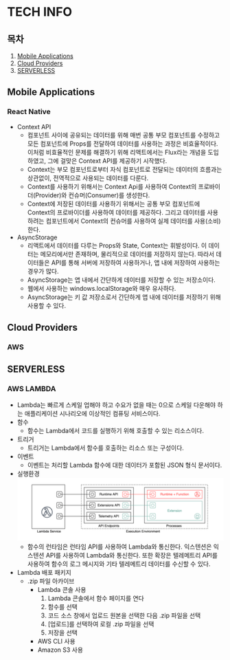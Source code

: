 # TECH INFO

## 목차
1. [Mobile Applications](#Mobile-Applications)
2. [Cloud Providers](#Cloud-Providers)
3. [SERVERLESS](#SERVERLESS)

## Mobile Applications
### React Native
- Context API
  - 컴포넌트 사이에 공유되는 데이터를 위해 매번 공통 부모 컴포넌트를 수정하고 모든 컴포넌트에 
    Props를 전달하여 데이터를 사용하는 과정은 비효율적이다. 이처럼 비효율적인 문제를 해결하기 위해 
    리액트에서는 Flux라는 개념을 도입하였고, 그에 걸맞은 Context API를 제공하기 시작했다.
  - Context는 부모 컴포넌트로부터 자식 컴포넌트로 전달되는 데이터의 흐름과는 상관없이, 전역적으로
    사용되는 데이터를 다룬다.
  - Context를 사용하기 위해서는 Context Api를 사용하여 Context의 프로바이더(Provider)와
    컨슈머(Consumer)를 생성한다.
  - Context에 저장된 데이터를 사용하기 위해서는 공통 부모 컴포넌트에 Context의 프로바이더를 사용하여
    데이터를 제공하다. 그리고 데이터를 사용하려는 컴포넌트에서 Context의 컨슈머를 사용하여 실제
    데이터를 사용(소비)한다.
- AsyncStorage
  - 리액트에서 데이터를 다루는 Props와 State, Context는 휘발성이다. 이 데이터는 메모리에서만 존재하며, 
    물리적으로 데이터를 저장하지 않는다. 따라서 데이터들은 API를 통해 서버에 저장하여 사용하거나, 앱 내에 
    저장하여 사용하는 경우가 많다.
  - AsyncStorage는 앱 내에서 간단하게 데이터를 저장할 수 있는 저장소이다.
  - 웹에서 사용하는 windows.localStorage와 매우 유사하다.
  - AsyncStorage는 키 값 저장소로서 간단하게 앱 내에 데이터를 저장하기 위해 사용할 수 있다.

## Cloud Providers
### AWS

## SERVERLESS
### AWS LAMBDA
- Lambda는 빠르게 스케일 업해야 하고 수요가 없을 때는 0으로 스케일 다운해야 하는 애플리케이션 시나리오에 이상적인 컴퓨팅 서비스이다.
- 함수
  - 함수는 Lambda에서 코드를 실행하기 위해 호출할 수 있는 리소스이다.
- 트리거
  - 트리거는 Lambda에서 함수를 호출하는 리소스 또는 구성이다.
- 이벤트
  - 이벤트는 처리할 Lambda 함수에 대한 데이터가 포함된 JSON 형식 문서이다.
- 실행환경
  <img alt="Execution_environment" src="img/serverless/Execution_environment.png">
  - 함수의 런타임은 런타임 API를 사용하여 Lambda와 통신한다. 익스텐션은 익스텐션 API를 사용하여
    Lambda와 통신한다. 또한 확장은 텔레메트리 API를 사용하여 함수의 로그 메시지와 기타 텔레메트리
    데이터를 수신할 수 있다.
- Lambda 배포 패키지
  - .zip 파일 아카이브
    - Lambda 콘솔 사용
      1. Lambda 콘솔에서 함수 페이지를 연다
      2. 함수를 선택
      3. 코드 소스 창에서 업로드 원본을 선택한 다음 .zip 파일을 선택
      4. [업로드]를 선택하여 로컬 .zip 파일을 선택
      5. 저장을 선택
    - AWS CLI 사용
    - Amazon S3 사용